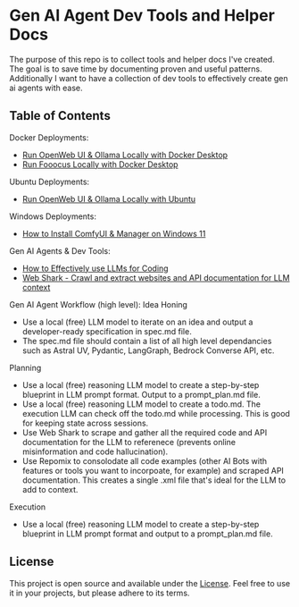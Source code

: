 # Gen AI Agent Dev Tools and Helper Docs

The purpose of this repo is to collect tools and helper docs I've created.  The goal is to save time by documenting proven and useful patterns.  Additionally I want to have a collection of dev tools to effectively create gen ai agents with ease. 

## Table of Contents

Docker Deployments:
- [Run OpenWeb UI & Ollama Locally with Docker Desktop](open-webui-ollama-docker.md)
- [Run Fooocus Locally with Docker Desktop](Fooocus.md)

Ubuntu Deployments:
- [Run OpenWeb UI & Ollama Locally with Ubuntu](open-webui-ollama.md)

Windows Deployments:  
- [How to Install ComfyUI & Manager on Windows 11](how-to-install-comfyui-and-manager-windows.md)

Gen AI Agents & Dev Tools:
- [How to Effectively use LLMs for Coding](how-to-effectively-use-llms-for-coding.md)
- [Web Shark - Crawl and extract websites and API documentation for LLM context](https://github.com/Hyperion2220/webShark/blob/main/README.md)

Gen AI Agent Workflow (high level):
Idea Honing
- Use a local (free) LLM model to iterate on an idea and output a developer-ready specification in spec.md file.
- The spec.md file should contain a list of all high level dependancies such as Astral UV, Pydantic, LangGraph, Bedrock Converse API, etc.

Planning
- Use a local (free) reasoning LLM model to create a step-by-step blueprint in LLM prompt format. Output to a prompt_plan.md file.
- Use a local (free) reasoning LLM model to create a todo.md. The execution LLM can check off the todo.md while processing. This is good for keeping state across sessions.
- Use Web Shark to scrape and gather all the required code and API documentation for the LLM to referenece (prevents online misinformation and code hallucination).
- Use Repomix to consolodate all code examples (other AI Bots with features or tools you want to incorpoate, for example) and scraped API documentation.  This creates a single .xml file that's ideal for the LLM to add to context.

Execution
- Use a local (free) reasoning LLM model to create a step-by-step blueprint in LLM prompt format and output to a prompt_plan.md file.



## License

This project is open source and available under the [License](license.md). Feel free to use it in your projects, but please adhere to its terms.
